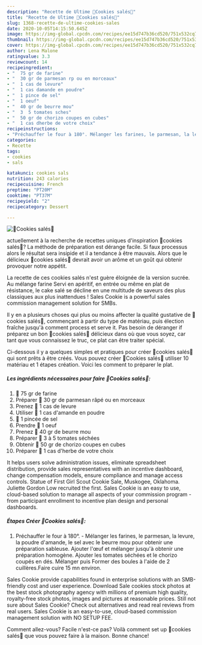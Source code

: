 ```yaml
---
description: "Recette de Ultime 🍅Cookies salés🍅"
title: "Recette de Ultime 🍅Cookies salés🍅"
slug: 1368-recette-de-ultime-cookies-sales
date: 2020-10-05T14:15:50.645Z
image: https://img-global.cpcdn.com/recipes/ee15d747b36cd520/751x532cq70/🍅cookies-sales🍅-photo-principale-de-la-recette.jpg
thumbnail: https://img-global.cpcdn.com/recipes/ee15d747b36cd520/751x532cq70/🍅cookies-sales🍅-photo-principale-de-la-recette.jpg
cover: https://img-global.cpcdn.com/recipes/ee15d747b36cd520/751x532cq70/🍅cookies-sales🍅-photo-principale-de-la-recette.jpg
author: Lena Malone
ratingvalue: 3.3
reviewcount: 14
recipeingredient:
- "  75 gr de farine"
- "  30 gr de parmesan rp ou en morceaux"
- "  1 cas de levure"
- "  1 cas damande en poudre"
- "  1 pince de sel"
- "  1 oeuf"
- "  40 gr de beurre mou"
- "  3  5 tomates sches"
- "  50 gr de chorizo coupes en cubes"
- "  1 cas dherbe de votre choix"
recipeinstructions:
- "Préchauffer le four à 180°. Mélanger les farines, le parmesan, la levure, la poudre d&#39;amande, le sel avec le beurre mou pour obtenir une préparation sableuse. Ajouter l&#39;œuf et mélanger jusqu&#39;à obtenir une préparation homogène. Ajouter les tomates séchées et le chorizo coupés en dés. Mélanger puis Former des boules à l&#39;aide de 2 cuillères.Faire cuire 15 mn environ."
categories:
- Recette
tags:
- cookies
- sals

katakunci: cookies sals 
nutrition: 243 calories
recipecuisine: French
preptime: "PT20M"
cooktime: "PT37M"
recipeyield: "2"
recipecategory: Dessert

---
```



![🍅Cookies salés🍅](https://img-global.cpcdn.com/recipes/ee15d747b36cd520/751x532cq70/🍅cookies-sales🍅-photo-principale-de-la-recette.jpg)

actuellement à la recherche de recettes uniques d'inspiration 🍅cookies salés🍅? La méthode de préparation est dérange facile. Si faux processus alors le résultat sera insipide et il a tendance à être mauvais. Alors que le délicieux 🍅cookies salés🍅 devrait avoir un arôme et un goût qui obtenir provoquer notre appétit.

La recette de ces cookies salés n&#39;est guère éloignée de la version sucrée. Au mélange farine Servi en apéritif, en entrée ou même en plat de résistance, le cake salé se décline en une multitude de saveurs des plus classiques aux plus inattendues ! Sales Cookie is a powerful sales commission management solution for SMBs.

Il y en a plusieurs choses qui plus ou moins affecter la qualité gustative de 🍅cookies salés🍅, commençant à partir du type de matériau, puis élection fraîche jusqu'à comment process et serve it. Pas besoin de déranger if préparez un bon 🍅cookies salés🍅 délicieux dans où que vous soyez, car tant que vous connaissez le truc, ce plat can être traiter spécial.


Ci-dessous il y a quelques simples et pratiques pour créer 🍅cookies salés🍅 qui sont prêts à être créés. Vous pouvez créer 🍅Cookies salés🍅 utiliser 10 matériau et 1 étapes création. Voici les comment to préparer le plat.

<!--inarticleads1-->

##### Les ingrédients nécessaires pour faire 🍅Cookies salés🍅:

1.   🍅 75 gr de farine
1. Préparer  🍅 30 gr de parmesan râpé ou en morceaux
1. Prenez  🍅 1 cas de levure
1. Utiliser  🍅 1 cas d&#39;amande en poudre
1.   🍅 1 pincée de sel
1. Prendre  🍅 1 oeuf
1. Prenez  🍅 40 gr de beurre mou
1. Préparer  🍅 3 à 5 tomates séchées
1. Obtenir  🍅 50 gr de chorizo coupes en cubes
1. Préparer  🍅 1 cas d&#39;herbe de votre choix


It helps users solve administration issues, eliminate spreadsheet distribution, provide sales representatives with an incentive dashboard, change compensation models, ensure compliance and manage access controls. Statue of First Girl Scout Cookie Sale, Muskogee, Oklahoma. Juliette Gordon Low recruited the first. Sales Cookie is an easy to use, cloud-based solution to manage all aspects of your commission program - from participant enrollment to incentive plan design and personal dashboards. 

<!--inarticleads2-->

##### Étapes Créer 🍅Cookies salés🍅:

1. Préchauffer le four à 180°. - Mélanger les farines, le parmesan, la levure, la poudre d&#39;amande, le sel avec le beurre mou pour obtenir une préparation sableuse. Ajouter l&#39;œuf et mélanger jusqu&#39;à obtenir une préparation homogène. Ajouter les tomates séchées et le chorizo coupés en dés. Mélanger puis Former des boules à l&#39;aide de 2 cuillères.Faire cuire 15 mn environ.


Sales Cookie provide capabilities found in enterprise solutions with an SMB-friendly cost and user experience. Download Sale cookies stock photos at the best stock photography agency with millions of premium high quality, royalty-free stock photos, images and pictures at reasonable prices. Still not sure about Sales Cookie? Check out alternatives and read real reviews from real users. Sales Cookie is an easy-to-use, cloud-based commission management solution with NO SETUP FEE. 


Comment allez-vous? Facile n'est-ce pas? Voilà comment set up 🍅cookies salés🍅 que vous pouvez faire à la maison. Bonne chance!
